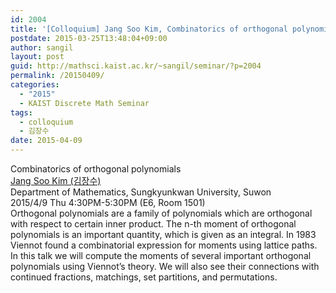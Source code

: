 ```yaml
---
id: 2004
title: '[Colloquium] Jang Soo Kim, Combinatorics of orthogonal polynomials'
postdate: 2015-03-25T13:48:04+09:00
author: sangil
layout: post
guid: http://mathsci.kaist.ac.kr/~sangil/seminar/?p=2004
permalink: /20150409/
categories:
  - "2015"
  - KAIST Discrete Math Seminar
tags:
  - colloquium
  - 김장수
date: 2015-04-09
---
```

<div class="talk">
  Combinatorics of orthogonal polynomials
</div>

<div class="speaker">
  <a href="https://sites.google.com/site/mathjskim/">Jang Soo Kim (김장수)</a><br /> Department of Mathematics, Sungkyunkwan University, Suwon
</div>

<div class="date">
  2015/4/9 Thu 4:30PM-5:30PM (E6, Room 1501)
</div>

<div class="abstract">
  Orthogonal polynomials are a family of polynomials which are orthogonal with respect to certain inner product. The n-th moment of orthogonal polynomials is an important quantity, which is given as an integral. In 1983 Viennot found a combinatorial expression for moments using lattice paths. In this talk we will compute the moments of several important orthogonal polynomials using Viennot&#8217;s theory. We will also see their connections with continued fractions, matchings, set partitions, and permutations.
</div>